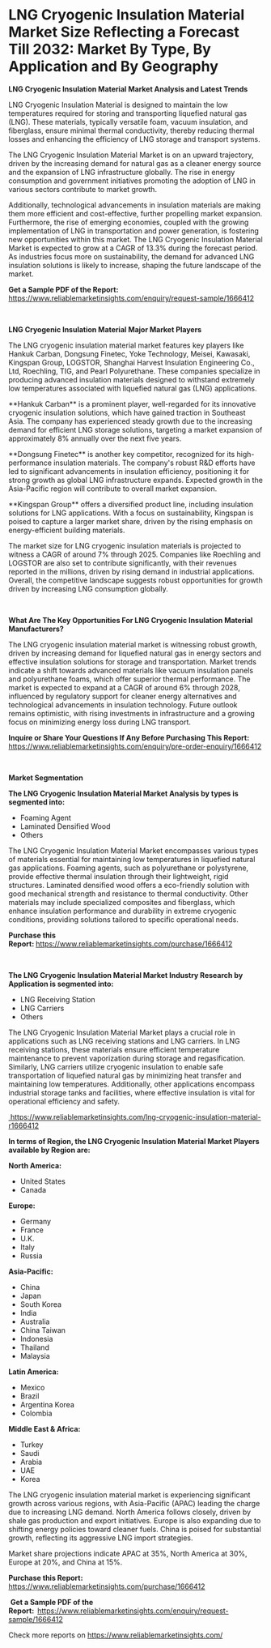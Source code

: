 <p><h1>LNG Cryogenic Insulation Material Market Size Reflecting a Forecast Till 2032: Market By Type, By Application and By Geography</h1></p><p><strong>LNG Cryogenic Insulation Material Market Analysis and Latest Trends</strong></p>
<p><p>LNG Cryogenic Insulation Material is designed to maintain the low temperatures required for storing and transporting liquefied natural gas (LNG). These materials, typically versatile foam, vacuum insulation, and fiberglass, ensure minimal thermal conductivity, thereby reducing thermal losses and enhancing the efficiency of LNG storage and transport systems. </p><p>The LNG Cryogenic Insulation Material Market is on an upward trajectory, driven by the increasing demand for natural gas as a cleaner energy source and the expansion of LNG infrastructure globally. The rise in energy consumption and government initiatives promoting the adoption of LNG in various sectors contribute to market growth. </p><p>Additionally, technological advancements in insulation materials are making them more efficient and cost-effective, further propelling market expansion. Furthermore, the rise of emerging economies, coupled with the growing implementation of LNG in transportation and power generation, is fostering new opportunities within this market. The LNG Cryogenic Insulation Material Market is expected to grow at a CAGR of 13.3% during the forecast period. As industries focus more on sustainability, the demand for advanced LNG insulation solutions is likely to increase, shaping the future landscape of the market.</p></p>
<p><strong>Get a Sample PDF of the Report:&nbsp;</strong> <a href="https://www.reliablemarketinsights.com/enquiry/request-sample/1666412?utm_campaign=1887&utm_medium=2&utm_source=Github&utm_content=ia&utm_term=02022025&utm_id=lng-cryogenic-insulation-material">https://www.reliablemarketinsights.com/enquiry/request-sample/1666412</a></p>
<p>&nbsp;</p>
<p><strong>LNG Cryogenic Insulation Material Major Market Players</strong></p>
<p><p>The LNG cryogenic insulation material market features key players like Hankuk Carban, Dongsung Finetec, Yoke Technology, Meisei, Kawasaki, Kingspan Group, LOGSTOR, Shanghai Harvest Insulation Engineering Co., Ltd, Roechling, TIG, and Pearl Polyurethane. These companies specialize in producing advanced insulation materials designed to withstand extremely low temperatures associated with liquefied natural gas (LNG) applications.</p><p>**Hankuk Carban** is a prominent player, well-regarded for its innovative cryogenic insulation solutions, which have gained traction in Southeast Asia. The company has experienced steady growth due to the increasing demand for efficient LNG storage solutions, targeting a market expansion of approximately 8% annually over the next five years.</p><p>**Dongsung Finetec** is another key competitor, recognized for its high-performance insulation materials. The company's robust R&D efforts have led to significant advancements in insulation efficiency, positioning it for strong growth as global LNG infrastructure expands. Expected growth in the Asia-Pacific region will contribute to overall market expansion.</p><p>**Kingspan Group** offers a diversified product line, including insulation solutions for LNG applications. With a focus on sustainability, Kingspan is poised to capture a larger market share, driven by the rising emphasis on energy-efficient building materials. </p><p>The market size for LNG cryogenic insulation materials is projected to witness a CAGR of around 7% through 2025. Companies like Roechling and LOGSTOR are also set to contribute significantly, with their revenues reported in the millions, driven by rising demand in industrial applications. Overall, the competitive landscape suggests robust opportunities for growth driven by increasing LNG consumption globally.</p></p>
<p>&nbsp;</p>
<p><strong>What Are The Key Opportunities For LNG Cryogenic Insulation Material Manufacturers?</strong></p>
<p><p>The LNG cryogenic insulation material market is witnessing robust growth, driven by increasing demand for liquefied natural gas in energy sectors and effective insulation solutions for storage and transportation. Market trends indicate a shift towards advanced materials like vacuum insulation panels and polyurethane foams, which offer superior thermal performance. The market is expected to expand at a CAGR of around 6% through 2028, influenced by regulatory support for cleaner energy alternatives and technological advancements in insulation technology. Future outlook remains optimistic, with rising investments in infrastructure and a growing focus on minimizing energy loss during LNG transport.</p></p>
<p><strong>Inquire or Share Your Questions If Any Before Purchasing This Report:</strong> <a href="https://www.reliablemarketinsights.com/enquiry/pre-order-enquiry/1666412?utm_campaign=1887&utm_medium=2&utm_source=Github&utm_content=ia&utm_term=02022025&utm_id=lng-cryogenic-insulation-material">https://www.reliablemarketinsights.com/enquiry/pre-order-enquiry/1666412</a></p>
<p>&nbsp;</p>
<p><strong>Market Segmentation</strong></p>
<p><strong>The LNG Cryogenic Insulation Material Market Analysis by types is segmented into:</strong></p>
<p><ul><li>Foaming Agent</li><li>Laminated Densified Wood</li><li>Others</li></ul></p>
<p><p>The LNG Cryogenic Insulation Material Market encompasses various types of materials essential for maintaining low temperatures in liquefied natural gas applications. Foaming agents, such as polyurethane or polystyrene, provide effective thermal insulation through their lightweight, rigid structures. Laminated densified wood offers a eco-friendly solution with good mechanical strength and resistance to thermal conductivity. Other materials may include specialized composites and fiberglass, which enhance insulation performance and durability in extreme cryogenic conditions, providing solutions tailored to specific operational needs.</p></p>
<p><strong>Purchase this Report:&nbsp;</strong><a href="https://www.reliablemarketinsights.com/purchase/1666412?utm_campaign=1887&utm_medium=2&utm_source=Github&utm_content=ia&utm_term=02022025&utm_id=lng-cryogenic-insulation-material">https://www.reliablemarketinsights.com/purchase/1666412</a></p>
<p>&nbsp;</p>
<p><strong>The LNG Cryogenic Insulation Material Market Industry Research by Application is segmented into:</strong></p>
<p><ul><li>LNG Receiving Station</li><li>LNG Carriers</li><li>Others</li></ul></p>
<p><p>The LNG Cryogenic Insulation Material Market plays a crucial role in applications such as LNG receiving stations and LNG carriers. In LNG receiving stations, these materials ensure efficient temperature maintenance to prevent vaporization during storage and regasification. Similarly, LNG carriers utilize cryogenic insulation to enable safe transportation of liquefied natural gas by minimizing heat transfer and maintaining low temperatures. Additionally, other applications encompass industrial storage tanks and facilities, where effective insulation is vital for operational efficiency and safety.</p></p>
<p><a href="https://www.reliablemarketinsights.com/lng-cryogenic-insulation-material-r1666412?utm_campaign=1887&utm_medium=2&utm_source=Github&utm_content=ia&utm_term=02022025&utm_id=lng-cryogenic-insulation-material">&nbsp;https://www.reliablemarketinsights.com/lng-cryogenic-insulation-material-r1666412</a></p>
<p><strong>In terms of Region, the LNG Cryogenic Insulation Material Market Players available by Region are:</strong></p>
<p>
    <p> <strong> North America: </strong>
        <ul>
            <li>United States</li>
            <li>Canada</li>
        </ul>
        </p> 
    <p> <strong> Europe: </strong>
        <ul>
            <li>Germany</li>
            <li>France</li>
            <li>U.K.</li>
            <li>Italy</li>
            <li>Russia</li>
        </ul>
        </p> 
    <p> <strong> Asia-Pacific: </strong>
        <ul>
            <li>China</li>
            <li>Japan</li>
            <li>South Korea</li>
            <li>India</li>
            <li>Australia</li>
            <li>China Taiwan</li>
            <li>Indonesia</li>
            <li>Thailand</li>
            <li>Malaysia</li>
        </ul>
        </p> 
    <p> <strong> Latin America: </strong>
        <ul>
            <li>Mexico</li>
            <li>Brazil</li>
            <li>Argentina Korea</li>
            <li>Colombia</li>
        </ul>
        </p> 
    <p> <strong> Middle East & Africa: </strong>
        <ul>
            <li>Turkey</li>
            <li>Saudi</li>
            <li>Arabia</li>
            <li>UAE</li>
            <li>Korea</li>
        </ul>
    </p>
    </p>
<p><p>The LNG cryogenic insulation material market is experiencing significant growth across various regions, with Asia-Pacific (APAC) leading the charge due to increasing LNG demand. North America follows closely, driven by shale gas production and export initiatives. Europe is also expanding due to shifting energy policies toward cleaner fuels. China is poised for substantial growth, reflecting its aggressive LNG import strategies. </p><p>Market share projections indicate APAC at 35%, North America at 30%, Europe at 20%, and China at 15%.</p></p>
<p><strong>Purchase this Report: </strong><a href="https://www.reliablemarketinsights.com/purchase/1666412?utm_campaign=1887&utm_medium=2&utm_source=Github&utm_content=ia&utm_term=02022025&utm_id=lng-cryogenic-insulation-material">https://www.reliablemarketinsights.com/purchase/1666412</a></p>
<p>&nbsp;<strong>Get a Sample PDF of the Report:&nbsp;&nbsp;</strong><a href="https://www.reliablemarketinsights.com/enquiry/request-sample/1666412?utm_campaign=1887&utm_medium=2&utm_source=Github&utm_content=ia&utm_term=02022025&utm_id=lng-cryogenic-insulation-material">https://www.reliablemarketinsights.com/enquiry/request-sample/1666412</a></p>
<p><strong></strong></p>
<p>Check more reports on <a href="https://www.reliablemarketinsights.com/?utm_campaign=1887&utm_medium=2&utm_source=Github&utm_content=ia&utm_term=02022025&utm_id=lng-cryogenic-insulation-material">https://www.reliablemarketinsights.com/</a></p>